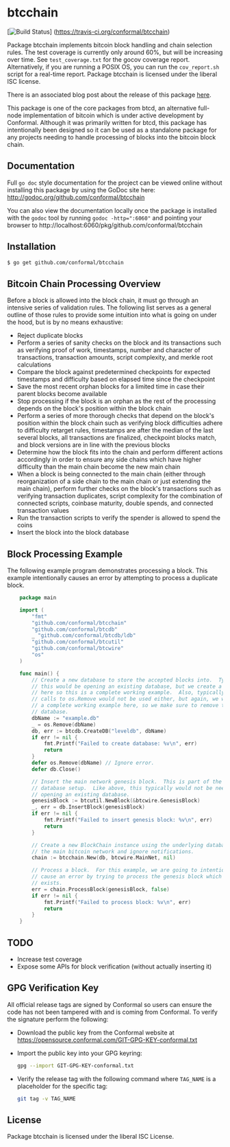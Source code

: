 btcchain
========

[![Build Status](https://travis-ci.org/conformal/btcchain.png?branch=master)]
(https://travis-ci.org/conformal/btcchain)

Package btcchain implements bitcoin block handling and chain selection rules.
The test coverage is currently only around 60%, but will be increasing over
time. See `test_coverage.txt` for the gocov coverage report.  Alternatively, if
you are running a POSIX OS, you can run the `cov_report.sh` script for a
real-time report.  Package btcchain is licensed under the liberal ISC license.

There is an associated blog post about the release of this package
[here](https://blog.conformal.com/btcchain-the-bitcoin-chain-package-from-bctd/).

This package is one of the core packages from btcd, an alternative full-node
implementation of bitcoin which is under active development by Conformal.
Although it was primarily written for btcd, this package has intentionally been
designed so it can be used as a standalone package for any projects needing to
handle processing of blocks into the bitcoin block chain.

## Documentation

Full `go doc` style documentation for the project can be viewed online without
installing this package by using the GoDoc site here:
http://godoc.org/github.com/conformal/btcchain

You can also view the documentation locally once the package is installed with
the `godoc` tool by running `godoc -http=":6060"` and pointing your browser to
http://localhost:6060/pkg/github.com/conformal/btcchain

## Installation

```bash
$ go get github.com/conformal/btcchain
```

## Bitcoin Chain Processing Overview

Before a block is allowed into the block chain, it must go through an intensive
series of validation rules.  The following list serves as a general outline of
those rules to provide some intuition into what is going on under the hood, but
is by no means exhaustive:

 - Reject duplicate blocks
 - Perform a series of sanity checks on the block and its transactions such as
   verifying proof of work, timestamps, number and character of transactions,
   transaction amounts, script complexity, and merkle root calculations
 - Compare the block against predetermined checkpoints for expected timestamps
   and difficulty based on elapsed time since the checkpoint
 - Save the most recent orphan blocks for a limited time in case their parent
   blocks become available
 - Stop processing if the block is an orphan as the rest of the processing
   depends on the block's position within the block chain
 - Perform a series of more thorough checks that depend on the block's position
   within the block chain such as verifying block difficulties adhere to
   difficulty retarget rules, timestamps are after the median of the last
   several blocks, all transactions are finalized, checkpoint blocks match, and
   block versions are in line with the previous blocks
 - Determine how the block fits into the chain and perform different actions
   accordingly in order to ensure any side chains which have higher difficulty
   than the main chain become the new main chain
 - When a block is being connected to the main chain (either through
   reorganization of a side chain to the main chain or just extending the
   main chain), perform further checks on the block's transactions such as
   verifying transaction duplicates, script complexity for the combination of
   connected scripts, coinbase maturity, double spends, and connected
   transaction values
 - Run the transaction scripts to verify the spender is allowed to spend the
   coins
 - Insert the block into the block database

## Block Processing Example

The following example program demonstrates processing a block.  This example
intentionally causes an error by attempting to process a duplicate block.

```Go
	package main

	import (
		"fmt"
		"github.com/conformal/btcchain"
		"github.com/conformal/btcdb"
		_ "github.com/conformal/btcdb/ldb"
		"github.com/conformal/btcutil"
		"github.com/conformal/btcwire"
		"os"
	)

	func main() {
		// Create a new database to store the accepted blocks into.  Typically
		// this would be opening an existing database, but we create a new db
		// here so this is a complete working example.  Also, typically the
		// calls to os.Remove would not be used either, but again, we want
		// a complete working example here, so we make sure to remove the
		// database.
		dbName := "example.db"
		_ = os.Remove(dbName)
		db, err := btcdb.CreateDB("leveldb", dbName)
		if err != nil {
			fmt.Printf("Failed to create database: %v\n", err)
			return
		}
		defer os.Remove(dbName) // Ignore error.
		defer db.Close()

		// Insert the main network genesis block.  This is part of the initial
		// database setup.  Like above, this typically would not be needed when
		// opening an existing database.
		genesisBlock := btcutil.NewBlock(&btcwire.GenesisBlock)
		_, err = db.InsertBlock(genesisBlock)
		if err != nil {
			fmt.Printf("Failed to insert genesis block: %v\n", err)
			return
		}

		// Create a new BlockChain instance using the underlying database for
		// the main bitcoin network and ignore notifications.
		chain := btcchain.New(db, btcwire.MainNet, nil)

		// Process a block.  For this example, we are going to intentionally
		// cause an error by trying to process the genesis block which already
		// exists.
		err = chain.ProcessBlock(genesisBlock, false)
		if err != nil {
			fmt.Printf("Failed to process block: %v\n", err)
			return
		}
	}
```

## TODO

- Increase test coverage
- Expose some APIs for block verification (without actually inserting it)

## GPG Verification Key

All official release tags are signed by Conformal so users can ensure the code
has not been tampered with and is coming from Conformal.  To verify the
signature perform the following:

- Download the public key from the Conformal website at
  https://opensource.conformal.com/GIT-GPG-KEY-conformal.txt

- Import the public key into your GPG keyring:
  ```bash
  gpg --import GIT-GPG-KEY-conformal.txt
  ```

- Verify the release tag with the following command where `TAG_NAME` is a
  placeholder for the specific tag:
  ```bash
  git tag -v TAG_NAME
  ```

## License

Package btcchain is licensed under the liberal ISC License.
